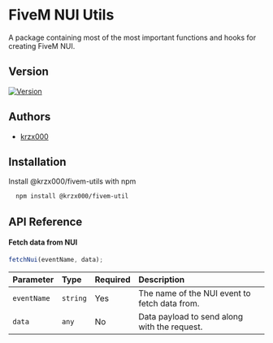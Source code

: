 # FiveM NUI Utils

A package containing most of the most important functions and hooks for creating FiveM NUI.

## Version

[![Version](https://img.shields.io/npm/v/%40krzx000%2Ffivem-utils)](#)

## Authors

- [krzx000](https://www.github.com/krzx000)

## Installation

Install @krzx000/fivem-utils with npm

```bash
  npm install @krzx000/fivem-util
```

## API Reference

#### Fetch data from NUI

```javascript
fetchNui(eventName, data);
```

| Parameter   | Type     | Required | Description                                   |
| :---------- | :------- | :------- | :-------------------------------------------- |
| `eventName` | `string` | Yes      | The name of the NUI event to fetch data from. |
| `data`      | `any`    | No       | Data payload to send along with the request.  |
